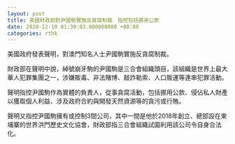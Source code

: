 ```yaml
---
layout: post
title: 美國財政部對尹國駒實施反貪腐制裁　指控包括挪用公款
date: 2020-12-10 01:39:03.000000000 +08:00
categories: rthk
---
```


美國政府發表聲明，對澳門知名人士尹國駒實施反貪腐制裁。

財政部在聲明中說，綽號崩牙駒的尹國駒是三合會組織頭目，該組織是世界上最大華人犯罪集團之一，涉嫌販毒、非法賭博、敲詐勒索、人口販運等連串犯罪活動。

聲明指控尹國駒作為實體的負責人，從事貪腐活動，包括挪用公款、侵佔私人財產以獲取個人利益、涉及政府合約與開發天然資源等的貪污或行賄。

聲明又指控尹國駒擁有或控制3間公司，其中一間是他於2018年創立、總部設在柬埔寨的世界洪門歷史文化協會，財政部指三合會組織試圖利用該公司令自身合法化。
